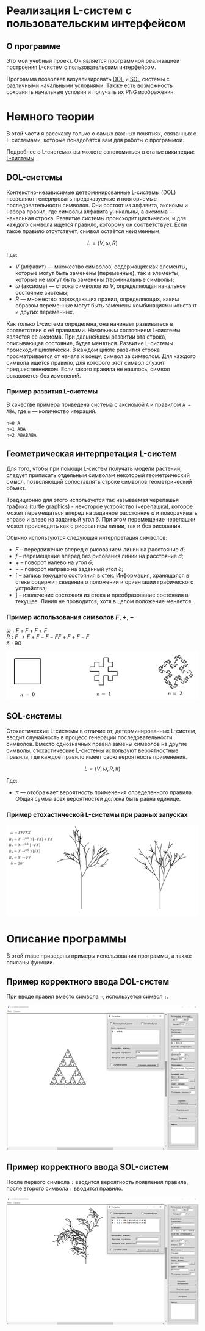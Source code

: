 # Реализация L-систем с пользовательским интерфейсом

## О программе

Это мой учебный проект. Он является программной реализацией построения L-систем с пользовательским интерфейсом.

Программа позволяет визуализировать [DOL](#dol-системы) и [SOL](#sol-системы) системы с различными начальными условиями.
Также есть возможность сохранять начальные условия и получать их PNG изображения.

# Немного теории

В этой части я расскажу только о самых важных понятиях, связанных с L-системами, которые понадобятся вам для работы с программой.

Подробнее о L-системах вы можете ознокомиться в статье википедии: [L-системы](https://ru.wikipedia.org/wiki/L-система).

## DOL-системы

Контекстно-независимые детерминированные L-системы (DOL) позволяют генерировать предсказуемые и повторяемые последовательности символов.
Они состоят из алфавита, аксиомы и набора правил, где символы алфавита уникальны, а аксиома — начальная строка.
Развитие системы происходит циклически, и для каждого символа ищется правило, которому он соответствует. Если такое правило отсутствует, символ остаётся неизменным.

$$L = (V, \omega, R)$$

Где:
- $V$ (алфавит) — множество символов, содержащих как элементы, которые могут быть заменены (переменные), так и элементы, которые не могут быть заменены (терминальные символы);
- $\omega$ (аксиома) — строка символов из $V$, определяющая начальное состояние системы;
- $R$ — множество порождающих правил, определяющих, каким образом переменные могут быть заменены комбинациями констант и других переменных.

Как только L-система определена, она начинает развиваться в соответствии с её правилами. Начальным состоянием L-системы является её аксиома. При дальнейшем развитии эта строка, описывающая состояние, будет меняться. Развитие L-системы происходит циклически. В каждом цикле развития строка просматривается от начала к концу, символ за символом. Для каждого символа ищется правило, для которого этот символ служит предшественником. Если такого правила не нашлось, символ оставляется без изменений.

### Пример развития L-системы

В качестве примера приведена система с аксиомой `A` и правилом `A → ABA`, где `n` — количество итераций.

```
n=0 A
n=1 ABA
n=2 ABABABA
```

## Геометрическая интерпретация L-систем
Для того, чтобы при помощи L-систем получать модели растений, следует приписать отдельным символам некоторый геометрический смысл, позволяющий сопоставлять строке символов геометрический объект.

Традиционно для этого используется так называемая черепашья графика (turtle graphics) - некоторое устройство (черепашка), которое может перемещаться вперед на заданное расстояние $d$ и поворачивать вправо и влево на заданный угол $δ$. При этом перемещение черепашки может происходить как с рисованием линии, так и без рисования.

Обычно используются следующая интерпретация символов:
- $F$ – передвижение вперед с рисованием линии на расстояние $d$;
- $f$ – перемещение вперед без рисования линии на расстояние $d$;
- $+$ – поворот налево на угол $δ$;
- $-$ – поворот направо на заданный угол $δ$;
- $[$ – запись текущего состояния в стек. Информация, хранящаяся в стеке
содержит сведения о положении и ориентации графического устройства;
- $]$ – извлечение состояния из стека и преобразование состояния в текущее. Линия не проводится, хотя в целом положение меняется.

### Пример использования символов $F, +, -$
$ω:F+F+F+F$<br>
$R: F→F+F-F-FF+F+F-F$<br>
$δ:90$

<p align="center">
  <img src="img/1.png" />
</p>

## SOL-системы
Стохастические L-системы в отличие от, детерминированных L-систем, вводит случайность в процесс генерации последовательности символов. Вместо однозначных правил замены символов на другие символы, стохастические L-системы используют вероятностные правила, где каждое правило имеет свою вероятность применения.

$$L=(V,ω,R,π)$$

Где:
- $π$ — отображает вероятность применения определенного правила. Общая сумма всех вероятностей должна быть равна единице. 

### Пример стохастической L-системы при разных запусках
<p align="center">
  <img src="img/2.png" />
</p>

# Описание программы

В этой главе приведены примеры использования программы, а также описаны функции.

## Пример корректного ввода DOL-систем
При вводе правил вместо символа `→`, используется символ `:`.

<p align="center">
  <img src="img/3.png" />
</p>

## Пример корректного ввода SOL-систем
После первого символа `:` вводится вероятность появления правила,
после второго символа `:` вводится правило.

<p align="center">
  <img src="img/4.png" />
</p>
